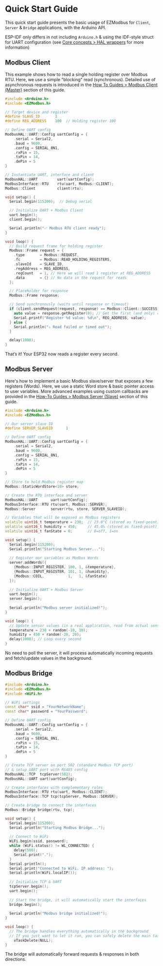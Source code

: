 # Quick Start Guide

This quick start guide presents the basic usage of EZModbus for `Client`, `Server` & `Bridge` applications, with the Arduino API.

ESP-IDF only differs in not including `Arduino.h` & using the IDF-style struct for UART configuration (see [Core concepts > HAL wrappers](../core-concepts/hal-wrappers.md#uart-rs485-ezmodbus-approach-esp-idf-api) for more information)

## Modbus Client

This example shows how to read a single holding register over Modbus RTU. Here, we use a simple "blocking" read (synchronous). Detailed use of asynchronous requests is introduced in the [How To Guides > Modbus Client (Master)](../how-to-guides/modbus-client-master.md#asynchronous-mode-with-result-tracker-non-blocking) section of this guide.

```cpp
#include <Arduino.h>
#include <EZModbus.h>

// Target device and register
#define SLAVE_ID       1
#define REG_ADDRESS    100  // Holding register 100

// Define UART config
ModbusHAL::UART::Config uartConfig = {
    .serial = Serial2,
    .baud = 9600,
    .config = SERIAL_8N1,
    .rxPin = 15,     
    .txPin = 14,
    .dePin = 5
}

// Instantiate UART, interface and client
ModbusHAL::UART         uart(uartConfig);
ModbusInterface::RTU    rtu(uart, Modbus::CLIENT);
Modbus::Client          client(rtu);

void setup() {
  Serial.begin(115200);  // Debug serial

  // Initialize UART + Modbus Client
  uart.begin();
  client.begin();

  Serial.println("✅ Modbus RTU client ready");
}

void loop() {
  // Build request frame for holding register
  Modbus::Frame request = {
    .type       = Modbus::REQUEST,
    .fc         = Modbus::READ_HOLDING_REGISTERS,
    .slaveId    = SLAVE_ID,
    .regAddress = REG_ADDRESS,
    .regCount   = 1, // Here we will read 1 register at REG_ADDRESS
    .data       = {} // No data in the request for reads
  };

  // Placeholder for response
  Modbus::Frame response;

  // Send synchronously (waits until response or timeout)
  if (client.sendRequest(request, response) == Modbus::Client::SUCCESS) {
    auto value = response.getRegister(0); // Get the first (and only) register value
    Serial.printf("Register %d value: %d\n", REG_ADDRESS, value);
  } else {
    Serial.println("⚠️ Read failed or timed out");
  }

  delay(1000);
}
```

That’s it! Your ESP32 now reads a register every second.

## Modbus Server

Here's how to implement a basic Modbus slave/server that exposes a few registers (Words). Here, we use a static Word store & basic pointer access to user variables. More advanced examples using custom callbacks are provided in the [How-To Guides > Modbus Server (Slave)](../how-to-guides/modbus-server-slave.md#handler-functions) section of this guide.

```cpp
#include <Arduino.h>
#include <EZModbus.h>

// Our server slave ID
#define SERVER_SLAVEID      1

// Define UART config
ModbusHAL::UART::Config uartConfig = {
    .serial = Serial2,
    .baud = 9600,
    .config = SERIAL_8N1,
    .rxPin = 15,     
    .txPin = 14,
    .dePin = 5
}

// Store to hold Modbus register map
Modbus::StaticWordStore<10> store;

// Create the RTU interface and server
ModbusHAL::UART      uart(uartConfig);
ModbusInterface::RTU rtu(uart, Modbus::SERVER);
Modbus::Server       server(rtu, store, SERVER_SLAVEID);

// Variables that will be exposed as Modbus registers
volatile uint16_t temperature = 230;  // 23.0°C (stored as fixed-point)
volatile uint16_t humidity = 450;     // 45.0% (stored as fixed-point)
volatile uint16_t fanState = 0;       // 0=off, 1=on

void setup() {
  Serial.begin(115200);
  Serial.println("Starting Modbus Server...");
  
  // Register our variables as Modbus Words
  server.addWords({
    {Modbus::INPUT_REGISTER, 100, 1, &temperature},
    {Modbus::INPUT_REGISTER, 101, 1, &humidity},
    {Modbus::COIL,           1,   1, &fanState}
  });
  
  // Initialize UART + Modbus Server
  uart.begin();
  server.begin();
  
  Serial.println("Modbus server initialized!");
}

void loop() {
  // Update sensor values (in a real application, read from actual sensors)
  temperature = 230 + random(-10, 10);
  humidity = 450 + random(-20, 20);
  delay(1000); // Loop every second
}
```

No need to poll the server, it will process automatically incoming requests and fetch/update values in the background.

## Modbus Bridge

```cpp
#include <Arduino.h>
#include <EZModbus.h>
#include <WiFi.h>

// WiFi settings
const char* ssid = "YourNetworkName";
const char* password = "YourPassword";

// Define UART config
ModbusHAL::UART::Config uartConfig = {
    .serial = Serial2,
    .baud = 9600,
    .config = SERIAL_8N1,
    .rxPin = 15,     
    .txPin = 14,
    .dePin = 5
}

// Create TCP server on port 502 (standard Modbus TCP port) 
// & setup UART port with RS485 config
ModbusHAL::TCP  tcpServer(502);
ModbusHAL::UART uart(uartConfig);

// Create interfaces with complementary roles
ModbusInterface::RTU rtu(uart, Modbus::CLIENT);
ModbusInterface::TCP tcp(tcpServer, Modbus::SERVER);

// Create bridge to connect the interfaces
Modbus::Bridge bridge(rtu, tcp);

void setup() {
  Serial.begin(115200);
  Serial.println("Starting Modbus Bridge...");
  
  // Connect to WiFi
  WiFi.begin(ssid, password);
  while (WiFi.status() != WL_CONNECTED) {
    delay(500);
    Serial.print(".");
  }
  Serial.println();
  Serial.print("Connected to WiFi. IP address: ");
  Serial.println(WiFi.localIP());
  
  // Initialize TCP & UART
  tcpServer.begin();
  uart.begin();
  
  // Start the bridge, it will automatically start the interfaces
  bridge.begin();
  
  Serial.println("Modbus bridge initialized!");
}

void loop() {
  // The bridge handles everything automatically in the background
  // If you just want to let it run, you can safely delete the main task
	vTaskDelete(NULL);
}
```

The bridge will automatically forward requests & responses in both directions.
